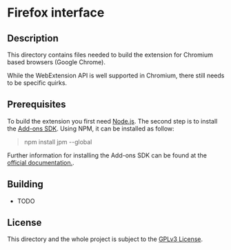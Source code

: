 # Firefox interface
## Description
This directory contains files needed to build the extension for Chromium based browsers (Google Chrome).

While the WebExtension API is well supported in Chromium, there still needs to be specific quirks.

## Prerequisites
To build the extension you first need [Node.js](https://nodejs.org/). The second step is to install the [Add-ons SDK](https://www.npmjs.com/package/jpm). Using NPM, it can be installed as follow:

> npm install jpm --global

Further information for installing the Add-ons SDK can be found at the [official documentation.](https://developer.mozilla.org/en-US/Add-ons/SDK/Tools/jpm#Installation).

## Building
* TODO

## License
This directory and the whole project is subject to the [GPLv3 License](../license).
